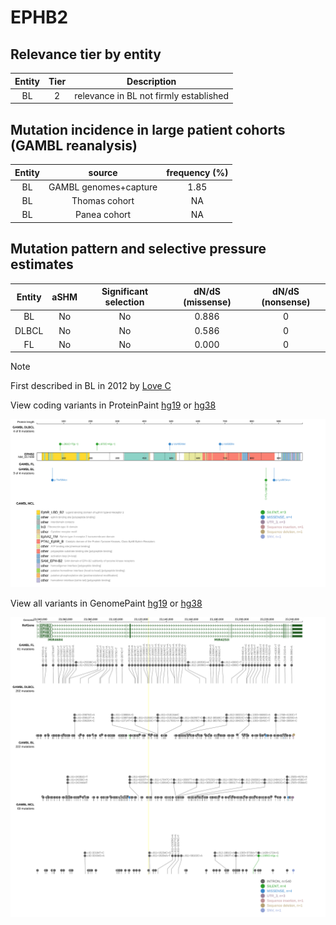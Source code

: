 # EPHB2

## Relevance tier by entity

|Entity|Tier|Description                           |
|:------:|:----:|--------------------------------------|
|BL    |2   |relevance in BL not firmly established|

## Mutation incidence in large patient cohorts (GAMBL reanalysis)

|Entity|source               |frequency (%)|
|:------:|:---------------------:|:-------------:|
|BL    |GAMBL genomes+capture|1.85         |
|BL    |Thomas cohort        |  NA         |
|BL    |Panea cohort         |  NA         |

## Mutation pattern and selective pressure estimates

|Entity|aSHM|Significant selection|dN/dS (missense)|dN/dS (nonsense)|
|:------:|:----:|:---------------------:|:----------------:|:----------------:|
|BL    |No  |No                   |0.886           |0               |
|DLBCL |No  |No                   |0.586           |0               |
|FL    |No  |No                   |0.000           |0               |


> [!NOTE]
> First described in BL in 2012 by [Love C](https://pubmed.ncbi.nlm.nih.gov/23143597)


View coding variants in ProteinPaint [hg19](https://www.bcgsc.ca/downloads/morinlab/GAMBL/test/genes/EPHB2_protein.html)  or [hg38](https://www.bcgsc.ca/downloads/morinlab/GAMBL/test/genes/EPHB2_protein_hg38.html)

![image](images/proteinpaint/EPHB2_NM_017449.svg)

View all variants in GenomePaint [hg19](https://www.bcgsc.ca/downloads/morinlab/GAMBL/test/genes/EPHB2.html)  or [hg38](https://www.bcgsc.ca/downloads/morinlab/GAMBL/test/genes/EPHB2_hg38.html)

![image](images/proteinpaint/EPHB2.svg)
